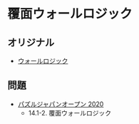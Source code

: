 # 覆面ウォールロジック

## オリジナル
- [ウォールロジック](fourwinds.md)

## 問題
- [パズルジャパンオープン 2020](../questions/jwpc2020.md)
	- 14.1-2. 覆面ウォールロジック
